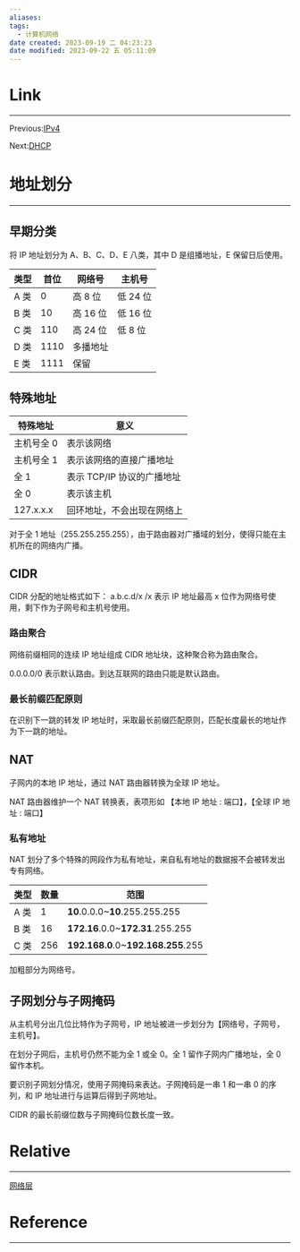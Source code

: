 ```yaml
---
aliases:
tags:
  - 计算机网络
date created: 2023-09-19 二 04:23:23
date modified: 2023-09-22 五 05:11:09
---
```


# Link

---

Previous:[IPv4](IPv4.md)

Next:[DHCP](DHCP.md)

# 地址划分

---

## 早期分类

将 IP 地址划分为 A、B、C、D、E 八类，其中 D 是组播地址，E 保留日后使用。

| 类型 | 首位 | 网络号   | 主机号   |
| ---- | ---- | -------- | -------- |
| A 类 | 0    | 高 8 位  | 低 24 位 |
| B 类 | 10   | 高 16 位 | 低 16 位 |
| C 类 | 110  | 高 24 位 | 低 8 位  |
| D 类 | 1110 | 多播地址 |          |
| E 类 | 1111 | 保留     |          |

## 特殊地址

| 特殊地址   | 意义                       |
| ---------- | -------------------------- |
| 主机号全 0 | 表示该网络                 |
| 主机号全 1 | 表示该网络的直接广播地址   |
| 全 1       | 表示 TCP/IP 协议的广播地址 |
| 全 0       | 表示该主机                 |
| 127.x.x.x  | 回环地址，不会出现在网络上 |

对于全 1 地址（255.255.255.255），由于路由器对广播域的划分，使得只能在主机所在的网络内广播。

## CIDR

CIDR 分配的地址格式如下：
a.b.c.d/x
/x 表示 IP 地址最高 x 位作为网络号使用，剩下作为子网号和主机号使用。

### 路由聚合

网络前缀相同的连续 IP 地址组成 CIDR 地址块，这种聚合称为路由聚合。

0.0.0.0/0 表示默认路由。到达互联网的路由只能是默认路由。

### 最长前缀匹配原则

在识别下一跳的转发 IP 地址时，采取最长前缀匹配原则，匹配长度最长的地址作为下一跳的地址。

## NAT

子网内的本地 IP 地址，通过 NAT 路由器转换为全球 IP 地址。

NAT 路由器维护一个 NAT 转换表，表项形如
【本地 IP 地址 : 端口】，【全球 IP 地址 : 端口】

### 私有地址

NAT 划分了多个特殊的网段作为私有地址，来自私有地址的数据报不会被转发出专有网络。

| 类型 | 数量 | 范围                                |
| ---- | ---- | ----------------------------------- |
| A 类 | 1    | **10**.0.0.0~**10**.255.255.255     |
| B 类 | 16   | **172.16**.0.0~**172.31**.255.255   |
| C 类 | 256  | **192.168.0**.0~**192.168.255**.255 |

加粗部分为网络号。

## 子网划分与子网掩码

从主机号分出几位比特作为子网号，IP 地址被进一步划分为【网络号，子网号，主机号】。

在划分子网后，主机号仍然不能为全 1 或全 0。全 1 留作子网内广播地址，全 0 留作本机。

要识别子网划分情况，使用子网掩码来表达。子网掩码是一串 1 和一串 0 的序列，和 IP 地址进行与运算后得到子网地址。

CIDR 的最长前缀位数与子网掩码位数长度一致。

# Relative

---

[网络层](网络层.md)

# Reference

---

